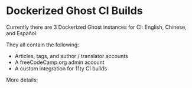 # Dockerized Ghost CI Builds

Currently there are 3 Dockerized Ghost instances for CI: English, Chinese, and Español.

They all contain the following:

- Articles, tags, and author / translator accounts
- A freeCodeCamp.org admin account
- A custom integration for 11ty CI builds

More details:

